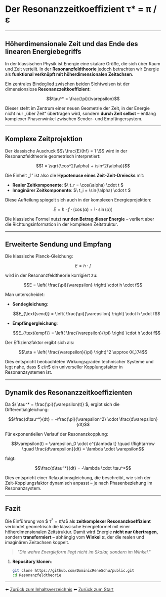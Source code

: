 # Der Resonanzzeitkoeffizient τ* = π / ε

---

## Höherdimensionale Zeit und das Ende des linearen Energiebegriffs

In der klassischen Physik ist Energie eine skalare Größe, die sich über Raum und Zeit verteilt. In der **Resonanzfeldtheorie** jedoch betrachten wir Energie als **funktional verknüpft mit höherdimensionalen Zeitachsen**.

Ein zentrales Bindeglied zwischen beiden Sichtweisen ist der dimensionslose **Resonanzzeitkoeffizient**:

```math
\tau^* = \frac{\pi}{\varepsilon}
```

Dieser steht im Zentrum einer neuen Geometrie der Zeit, in der Energie nicht nur „über Zeit“ übertragen wird, sondern **durch Zeit selbst** – entlang komplexer Phasenwinkel zwischen Sender- und Empfängersystem.

---

## Komplexe Zeitprojektion

Der klassische Ausdruck $$\ \frac{E}{hf} = 1 \$$ wird in der Resonanzfeldtheorie geometrisch interpretiert:

```math
1 = \sqrt{\cos^2(\alpha) + \sin^2(\alpha)}
```

Die Einheit „1“ ist also die **Hypotenuse eines Zeit-Zeit-Dreiecks** mit:

- **Realer Zeitkomponente**: $\ t_r = \cos(\alpha) \cdot t \$
- **Imaginärer Zeitkomponente**: $\ t_i = \sin(\alpha) \cdot t \$

Diese Aufteilung spiegelt sich auch in der komplexen Energieprojektion:

```math
E = h \cdot f \cdot (\cos(\alpha) + i \cdot \sin(\alpha))
```

Die klassische Formel nutzt **nur den Betrag dieser Energie** – verliert aber die Richtungsinformation in der komplexen Zeitstruktur.

---

## Erweiterte Sendung und Empfang

Die klassische Planck-Gleichung:

```math
E = h \cdot f
```

wird in der Resonanzfeldtheorie korrigiert zu:

```math
E = \left( \frac{\pi}{\varepsilon} \right) \cdot h \cdot f
```

Man unterscheidet:

- **Sendegleichung**:
  
  ```math
  E_{\text{send}} = \left( \frac{\pi}{\varepsilon} \right) \cdot h \cdot f
  ```

- **Empfängergleichung**:

  ```math
  E_{\text{empf}} = \left( \frac{\varepsilon}{\pi} \right) \cdot h \cdot f
  ```

Der Effizienzfaktor ergibt sich als:

```math
\eta = \left( \frac{\varepsilon}{\pi} \right)^2 \approx 0{,}74
```

Dies entspricht beobachteten Wirkungsgraden technischer Systeme und legt nahe, dass $$\ \varepsilon / \pi \$$ ein universeller Kopplungsfaktor in Resonanzsystemen ist.

---

## Dynamik des Resonanzzeitkoeffizienten

Da $\ \tau^* = \frac{\pi}{\varepsilon(t)} \$, ergibt sich die Differentialgleichung:

```math
\frac{d\tau^*}{dt} = -\frac{\pi}{\varepsilon^2} \cdot \frac{d\varepsilon}{dt}
```

Für exponentiellen Verlauf der Resonanzkopplung:

```math
\varepsilon(t) = \varepsilon_0 \cdot e^{\lambda t} \quad \Rightarrow \quad \frac{d\varepsilon}{dt} = \lambda \cdot \varepsilon
```

folgt:

```math
\frac{d\tau^*}{dt} = -\lambda \cdot \tau^*
```

Dies entspricht einer Relaxationsgleichung, die beschreibt, wie sich der Zeit-Kopplungsfaktor dynamisch anpasst – je nach Phasenbeziehung im Resonanzsystem.

---

## Fazit

Die Einführung von $$\ \tau^* = \pi / \varepsilon \$$ als **zeitkomplexer Resonanzkoeffizient** verbindet geometrisch die klassische Energieformel mit einer höherdimensionalen Zeitstruktur. Damit wird Energie **nicht nur übertragen**, sondern **transformiert** – abhängig vom **Winkel α**, der die realen und imaginären Zeitachsen koppelt.

> _"Die wahre Energieform liegt nicht im Skalar, sondern im Winkel."_  


1. **Repository klonen**:  
   ```bash
   git clone https://github.com/DominicReneSchu/public.git
   cd Resonanzfeldtheorie
   ```
---


⬅️ [Zurück zum Inhaltsverzeichnis](README.md)
⬅️ [Zurück zum Start](../README.md)